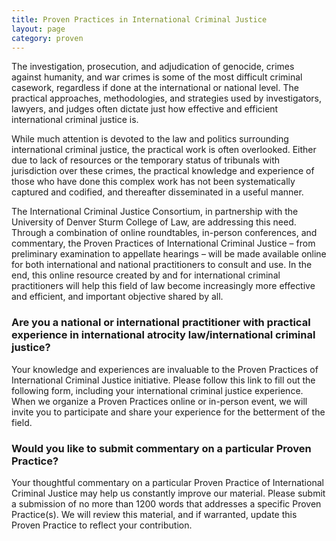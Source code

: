 ```yaml
---
title: Proven Practices in International Criminal Justice
layout: page
category: proven
---
```

The investigation, prosecution, and adjudication of genocide, crimes against humanity, and war crimes is some of the most difficult criminal casework, regardless if done at the international or national level. The practical approaches, methodologies, and strategies used by investigators, lawyers, and judges often dictate just how effective and efficient international criminal justice is. 

While much attention is devoted to the law and politics surrounding international criminal justice, the practical work is often overlooked. Either due to lack of resources or the temporary status of tribunals with jurisdiction over these crimes, the practical knowledge and experience of those who have done this complex work has not been systematically captured and codified, and thereafter disseminated in a useful manner. 

The International Criminal Justice Consortium, in partnership with the University of Denver Sturm College of Law, are addressing this need. Through a combination of online roundtables, in-person conferences, and commentary, the Proven Practices of International Criminal Justice – from preliminary examination to appellate hearings – will be made available online for both international and national practitioners to consult and use. In the end, this online resource created by and for international criminal practitioners will help this field of law become increasingly more effective and efficient, and important objective shared by all. 

### Are you a national or international practitioner with practical experience in international atrocity law/international criminal justice?


Your knowledge and experiences are invaluable to the Proven Practices of International Criminal Justice initiative. Please follow this link to fill out the following form, including your international criminal justice experience. When we organize a Proven Practices online or in-person event, we will invite you to participate and share your experience for the betterment of the field. 

### Would you like to submit commentary on a particular Proven Practice?


Your thoughtful commentary on a particular Proven Practice of International Criminal Justice may help us constantly improve our material. Please submit a submission of no more than 1200 words that addresses a specific Proven Practice(s). We will review this material, and if warranted, update this Proven Practice to reflect your contribution. 